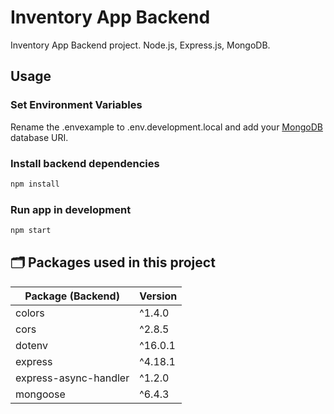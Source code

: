 # Inventory App Backend

Inventory App Backend project. Node.js, Express.js, MongoDB.

## Usage

### Set Environment Variables

Rename the .envexample to .env.development.local and add your [MongoDB](https://www.mongodb.com/) database URI.

### Install backend dependencies

```bash
npm install
```

### Run app in development

```bash
npm start
```

## 🗂️ Packages used in this project

| Package (Backend)     | Version |
| --------------------- | ------- |
| colors                | ^1.4.0  |
| cors                  | ^2.8.5  |
| dotenv                | ^16.0.1 |
| express               | ^4.18.1 |
| express-async-handler | ^1.2.0  |
| mongoose              | ^6.4.3  |

